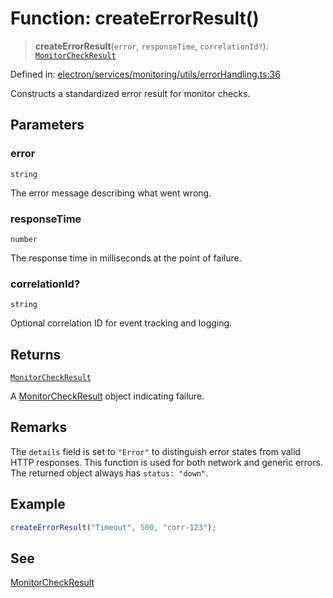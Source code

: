 # Function: createErrorResult()

> **createErrorResult**(`error`, `responseTime`, `correlationId?`): [`MonitorCheckResult`](../../../types/interfaces/MonitorCheckResult.md)

Defined in: [electron/services/monitoring/utils/errorHandling.ts:36](https://github.com/Nick2bad4u/Uptime-Watcher/blob/8a1973382d5fe14c52996ecda381894eb7ecd4a6/electron/services/monitoring/utils/errorHandling.ts#L36)

Constructs a standardized error result for monitor checks.

## Parameters

### error

`string`

The error message describing what went wrong.

### responseTime

`number`

The response time in milliseconds at the point of failure.

### correlationId?

`string`

Optional correlation ID for event tracking and logging.

## Returns

[`MonitorCheckResult`](../../../types/interfaces/MonitorCheckResult.md)

A [MonitorCheckResult](../../../types/interfaces/MonitorCheckResult.md) object indicating failure.

## Remarks

The `details` field is set to `"Error"` to distinguish error states from valid HTTP responses. This function is used for both network and generic errors. The returned object always has `status: "down"`.

## Example

```typescript
createErrorResult("Timeout", 500, "corr-123");
```

## See

[MonitorCheckResult](../../../types/interfaces/MonitorCheckResult.md)

